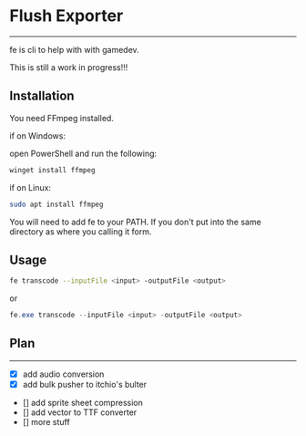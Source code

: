 # Flush Exporter

---
fe is cli to help with with gamedev.

This is still a work in progress!!!

## Installation

You need FFmpeg installed.

if on Windows:

open PowerShell and run the following:

```powershell
winget install ffmpeg
```

if on Linux:

```bash
sudo apt install ffmpeg
```

You will need to add fe to your PATH. If you don't put into the same directory as where you calling it form.

## Usage

```bash
fe transcode --inputFile <input> -outputFile <output>
```

or

```powershell
fe.exe transcode --inputFile <input> -outputFile <output>
```

## Plan

---

- [x] add audio conversion
- [x] add bulk pusher to itchio's bulter
- [] add sprite sheet compression
- [] add vector to TTF converter
- [] more stuff
